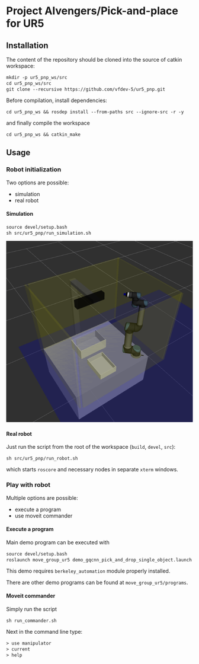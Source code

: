 # Project AIvengers/Pick-and-place for UR5

## Installation

The content of the repository should be cloned into the source of catkin workspace:
```
mkdir -p ur5_pnp_ws/src
cd ur5_pnp_ws/src
git clone --recursive https://github.com/vfdev-5/ur5_pnp.git
```

Before compilation, install dependencies:
```
cd ur5_pnp_ws && rosdep install --from-paths src --ignore-src -r -y
```
and finally compile the workspace
```
cd ur5_pnp_ws && catkin_make
```

## Usage 

### Robot initialization

Two options are possible:
- simulation
- real robot

#### Simulation
```
source devel/setup.bash
sh src/ur5_pnp/run_simulation.sh
```

![rviz](assets/rviz_demo_v3.png)

#### Real robot
Just run the script from the root of the workspace (`build`, `devel`, `src`):
```
sh src/ur5_pnp/run_robot.sh
```
which starts `roscore` and necessary nodes in separate `xterm` windows.

### Play with robot 

Multiple options are possible:
- execute a program
- use moveit commander

#### Execute a program

Main demo program can be executed with
```
source devel/setup.bash
roslaunch move_group_ur5 demo_gqcnn_pick_and_drop_single_object.launch
```

This demo requires `berkeley_automation` module properly installed.


There are other demo programs can be found at `move_group_ur5/programs`.

#### Moveit commander

Simply run the script
```
sh run_commander.sh
```
Next in the command line type:
```
> use manipulator
> current
> help
```

